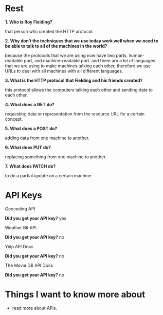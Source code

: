 # Rest

**1. Who is Roy Fielding?**

that person who created the HTTP protocol.

**2. Why don’t the techniques that we use today work well when we need to be able to talk to all of the machines in the world?**

because the protocols that we are using now have two parts, human-readable part, and machine-readable part.
and there are a lot of languages that we are using to make machines talking each other,
therefore we use URLs to deal with all machines with all different languages.

**3. What is the HTTP protocol that Fielding and his friends created?**

this protocol allows the computers talking each other and sending data to each other.

**4. What does a GET do?**

requesting data or representation from the resource URL for a certain concept.

**5. What does a POST do?**

adding data from one machine to another.

**6. What does PUT do?**

replacing something from one machine to another.

**7. What does PATCH do?**

to do a partial update on a certain machine.

# API Keys

Geocoding API

**Did you get your API key?** yes

Weather Bit API

**Did you get your API key?** no

Yelp API Docs

**Did you get your API key?** no

The Movie DB API Docs

**Did you get your API key?** no

# Things I want to know more about

- read more about APIs.
